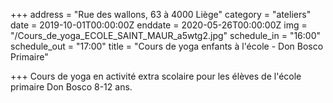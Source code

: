 +++
address = "Rue des wallons, 63 à 4000 Liège"
category = "ateliers"
date = 2019-10-01T00:00:00Z
enddate = 2020-05-26T00:00:00Z
img = "/Cours_de_yoga_ECOLE_SAINT_MAUR_a5wtg2.jpg"
schedule_in = "16:00"
schedule_out = "17:00"
title = "Cours de yoga enfants à l'école - Don Bosco Primaire"

+++
Cours de yoga en activité extra scolaire pour les élèves de l'école primaire Don Bosco 8-12 ans.